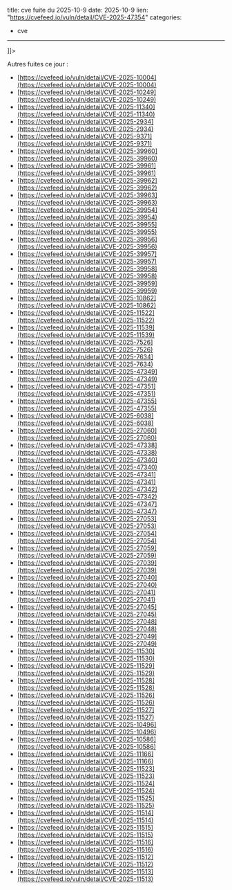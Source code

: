  
title: cve fuite du 2025-10-9
date: 2025-10-9
lien: "https://cvefeed.io/vuln/detail/CVE-2025-47354"
categories:
  - cve
---

]]>


Autres fuites ce jour :
- [https://cvefeed.io/vuln/detail/CVE-2025-10004](https://cvefeed.io/vuln/detail/CVE-2025-10004)
- [https://cvefeed.io/vuln/detail/CVE-2025-10249](https://cvefeed.io/vuln/detail/CVE-2025-10249)
- [https://cvefeed.io/vuln/detail/CVE-2025-11340](https://cvefeed.io/vuln/detail/CVE-2025-11340)
- [https://cvefeed.io/vuln/detail/CVE-2025-2934](https://cvefeed.io/vuln/detail/CVE-2025-2934)
- [https://cvefeed.io/vuln/detail/CVE-2025-9371](https://cvefeed.io/vuln/detail/CVE-2025-9371)
- [https://cvefeed.io/vuln/detail/CVE-2025-39960](https://cvefeed.io/vuln/detail/CVE-2025-39960)
- [https://cvefeed.io/vuln/detail/CVE-2025-39961](https://cvefeed.io/vuln/detail/CVE-2025-39961)
- [https://cvefeed.io/vuln/detail/CVE-2025-39962](https://cvefeed.io/vuln/detail/CVE-2025-39962)
- [https://cvefeed.io/vuln/detail/CVE-2025-39963](https://cvefeed.io/vuln/detail/CVE-2025-39963)
- [https://cvefeed.io/vuln/detail/CVE-2025-39954](https://cvefeed.io/vuln/detail/CVE-2025-39954)
- [https://cvefeed.io/vuln/detail/CVE-2025-39955](https://cvefeed.io/vuln/detail/CVE-2025-39955)
- [https://cvefeed.io/vuln/detail/CVE-2025-39956](https://cvefeed.io/vuln/detail/CVE-2025-39956)
- [https://cvefeed.io/vuln/detail/CVE-2025-39957](https://cvefeed.io/vuln/detail/CVE-2025-39957)
- [https://cvefeed.io/vuln/detail/CVE-2025-39958](https://cvefeed.io/vuln/detail/CVE-2025-39958)
- [https://cvefeed.io/vuln/detail/CVE-2025-39959](https://cvefeed.io/vuln/detail/CVE-2025-39959)
- [https://cvefeed.io/vuln/detail/CVE-2025-10862](https://cvefeed.io/vuln/detail/CVE-2025-10862)
- [https://cvefeed.io/vuln/detail/CVE-2025-11522](https://cvefeed.io/vuln/detail/CVE-2025-11522)
- [https://cvefeed.io/vuln/detail/CVE-2025-11539](https://cvefeed.io/vuln/detail/CVE-2025-11539)
- [https://cvefeed.io/vuln/detail/CVE-2025-7526](https://cvefeed.io/vuln/detail/CVE-2025-7526)
- [https://cvefeed.io/vuln/detail/CVE-2025-7634](https://cvefeed.io/vuln/detail/CVE-2025-7634)
- [https://cvefeed.io/vuln/detail/CVE-2025-47349](https://cvefeed.io/vuln/detail/CVE-2025-47349)
- [https://cvefeed.io/vuln/detail/CVE-2025-47351](https://cvefeed.io/vuln/detail/CVE-2025-47351)
- [https://cvefeed.io/vuln/detail/CVE-2025-47355](https://cvefeed.io/vuln/detail/CVE-2025-47355)
- [https://cvefeed.io/vuln/detail/CVE-2025-6038](https://cvefeed.io/vuln/detail/CVE-2025-6038)
- [https://cvefeed.io/vuln/detail/CVE-2025-27060](https://cvefeed.io/vuln/detail/CVE-2025-27060)
- [https://cvefeed.io/vuln/detail/CVE-2025-47338](https://cvefeed.io/vuln/detail/CVE-2025-47338)
- [https://cvefeed.io/vuln/detail/CVE-2025-47340](https://cvefeed.io/vuln/detail/CVE-2025-47340)
- [https://cvefeed.io/vuln/detail/CVE-2025-47341](https://cvefeed.io/vuln/detail/CVE-2025-47341)
- [https://cvefeed.io/vuln/detail/CVE-2025-47342](https://cvefeed.io/vuln/detail/CVE-2025-47342)
- [https://cvefeed.io/vuln/detail/CVE-2025-47347](https://cvefeed.io/vuln/detail/CVE-2025-47347)
- [https://cvefeed.io/vuln/detail/CVE-2025-27053](https://cvefeed.io/vuln/detail/CVE-2025-27053)
- [https://cvefeed.io/vuln/detail/CVE-2025-27054](https://cvefeed.io/vuln/detail/CVE-2025-27054)
- [https://cvefeed.io/vuln/detail/CVE-2025-27059](https://cvefeed.io/vuln/detail/CVE-2025-27059)
- [https://cvefeed.io/vuln/detail/CVE-2025-27039](https://cvefeed.io/vuln/detail/CVE-2025-27039)
- [https://cvefeed.io/vuln/detail/CVE-2025-27040](https://cvefeed.io/vuln/detail/CVE-2025-27040)
- [https://cvefeed.io/vuln/detail/CVE-2025-27041](https://cvefeed.io/vuln/detail/CVE-2025-27041)
- [https://cvefeed.io/vuln/detail/CVE-2025-27045](https://cvefeed.io/vuln/detail/CVE-2025-27045)
- [https://cvefeed.io/vuln/detail/CVE-2025-27048](https://cvefeed.io/vuln/detail/CVE-2025-27048)
- [https://cvefeed.io/vuln/detail/CVE-2025-27049](https://cvefeed.io/vuln/detail/CVE-2025-27049)
- [https://cvefeed.io/vuln/detail/CVE-2025-11530](https://cvefeed.io/vuln/detail/CVE-2025-11530)
- [https://cvefeed.io/vuln/detail/CVE-2025-11529](https://cvefeed.io/vuln/detail/CVE-2025-11529)
- [https://cvefeed.io/vuln/detail/CVE-2025-11528](https://cvefeed.io/vuln/detail/CVE-2025-11528)
- [https://cvefeed.io/vuln/detail/CVE-2025-11526](https://cvefeed.io/vuln/detail/CVE-2025-11526)
- [https://cvefeed.io/vuln/detail/CVE-2025-11527](https://cvefeed.io/vuln/detail/CVE-2025-11527)
- [https://cvefeed.io/vuln/detail/CVE-2025-10496](https://cvefeed.io/vuln/detail/CVE-2025-10496)
- [https://cvefeed.io/vuln/detail/CVE-2025-10586](https://cvefeed.io/vuln/detail/CVE-2025-10586)
- [https://cvefeed.io/vuln/detail/CVE-2025-11166](https://cvefeed.io/vuln/detail/CVE-2025-11166)
- [https://cvefeed.io/vuln/detail/CVE-2025-11523](https://cvefeed.io/vuln/detail/CVE-2025-11523)
- [https://cvefeed.io/vuln/detail/CVE-2025-11524](https://cvefeed.io/vuln/detail/CVE-2025-11524)
- [https://cvefeed.io/vuln/detail/CVE-2025-11525](https://cvefeed.io/vuln/detail/CVE-2025-11525)
- [https://cvefeed.io/vuln/detail/CVE-2025-11514](https://cvefeed.io/vuln/detail/CVE-2025-11514)
- [https://cvefeed.io/vuln/detail/CVE-2025-11515](https://cvefeed.io/vuln/detail/CVE-2025-11515)
- [https://cvefeed.io/vuln/detail/CVE-2025-11516](https://cvefeed.io/vuln/detail/CVE-2025-11516)
- [https://cvefeed.io/vuln/detail/CVE-2025-11512](https://cvefeed.io/vuln/detail/CVE-2025-11512)
- [https://cvefeed.io/vuln/detail/CVE-2025-11513](https://cvefeed.io/vuln/detail/CVE-2025-11513)
